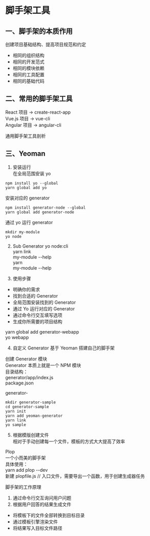 # 脚手架工具

## 一、脚手架的本质作用
创建项目基础结构、提高项目规范和约定  
* 相同的组织结构  
* 相同的开发范式  
* 相同的模块依赖  
* 相同的工具配置  
* 相同的基础代码

## 二、常用的脚手架工具  
React 项目 -> create-react-app  
Vue.js 项目 -> vue-cli  
Angular 项目 -> angular-cli

通用脚手架工具剖析  
## 三、Yeoman
1. 安装运行  
在全局范围安装 yo  
```
npm install yo --global  
yarn global add yo  
```

安装对应的 generator  
```
npm install generator-node --global  
yarn global add generator-node 
``` 

通过 yo 运行 generator  
```
mkdir my-module  
yo node
```
2. Sub Generator
yo node:cli  
yarn link  
my-module --help  
yarn  
my-module --help  

3. 使用步骤  
* 明确你的需求  
* 找到合适的 Generator
* 全局范围安装找到的 Generator
* 通过 Yo 运行对应的 Generator  
* 通过命令行交互填写选项  
* 生成你所需要的项目结构

yarn global add generator-webapp  
yo webapp

4. 自定义 Generator
基于 Yeoman 搭建自己的脚手架  

创建 Generator 模块  
Generator 本质上就是一个 NPM 模块  
目录结构：  
generator/app/index.js  
package.json

generator-<name>
```
mkdir generator-sample  
cd generator-sample  
yarn init  
yarn add yeoman-generator  
yarn link  
yo sample
```
5. 根据模版创建文件  
相对于手动创建每一个文件，模板的方式大大提高了效率

Plop  
一个小而美的脚手架  
具体使用：  
yarn add plop --dev  
新建 plopfile.js  // 入口文件，需要导出一个函数，用于创建生成器任务

脚手架的工作原理  
1. 通过命令行交互询问用户问题  
2. 根据用户回答的结果生成文件  
* 将模板下的文件全部转换到目标目录  
* 通过模板引擎渲染文件  
* 将结果写入目标文件路径

